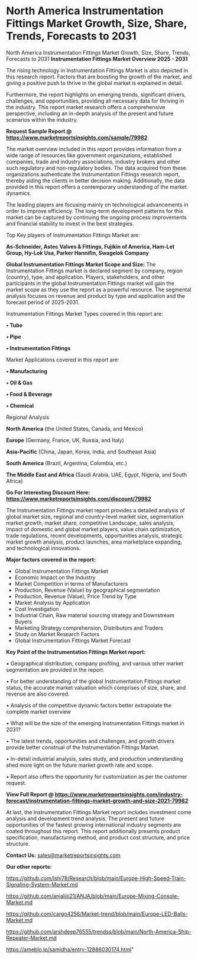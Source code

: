# North America Instrumentation Fittings Market Growth, Size, Share, Trends, Forecasts to 2031
North America Instrumentation Fittings Market Growth, Size, Share, Trends, Forecasts to 2031
<Strong> Instrumentation Fittings Market Overview 2025 - 2031</strong>

The rising technology in Instrumentation Fittings Market is also depicted in this research report. Factors that are boosting the growth of the market, and giving a positive push to thrive in the global market is explained in detail.

Furthermore, the report highlights on emerging trends, significant drivers, challenges, and opportunities, providing all necessary data for thriving in the industry. This report market research offers a comprehensive perspective, including an in-depth analysis of the present and future scenarios within the industry.

<strong>Request Sample Report @ <a href=https://www.marketreportsinsights.com/sample/79982>https://www.marketreportsinsights.com/sample/79982</a></strong>

The market overview included in this report provides information from a wide range of resources like government organizations, established companies, trade and industry associations, industry brokers and other such regulatory and non-regulatory bodies. The data acquired from these organizations authenticate the Instrumentation Fittings research report, thereby aiding the clients in better decision making. Additionally, the data provided in this report offers a contemporary understanding of the market dynamics.

The leading players are focusing mainly on technological advancements in order to improve efficiency. The long-term development patterns for this market can be captured by continuing the ongoing process improvements and financial stability to invest in the best strategies.

Top Key players of Instrumentation Fittings Market are:

<strong>As-Schneider, Astec Valves & Fittings, Fujikin of America, Ham-Let Group, Hy-Lok Usa, Parker Hannifin, Swagelok Company</strong>

<strong><b>Global Instrumentation Fittings Market Scope and Size:</b></strong>
The Instrumentation Fittings market is declared segment by company, region (country), type, and application. Players, stakeholders, and other participants in the global Instrumentation Fittings market will gain the market scope as they use the report as a powerful resource. The segmental analysis focuses on revenue and product by type and application and the forecast period of 2025-2031.

Instrumentation Fittings Market Types covered in this report are:

<strong>• Tube

• Pipe

• Instrumentation Fittings</strong>

Market Applications covered in this report are:

<strong>• Manufacturing

• Oil & Gas

• Food & Beverage

• Chemical</strong> 

Regional Analysis

<strong>North America</strong> (the United States, Canada, and Mexico)

<strong>Europe</strong> (Germany, France, UK, Russia, and Italy)

<strong>Asia-Pacific</strong> (China, Japan, Korea, India, and Southeast Asia)

<strong>South America</strong> (Brazil, Argentina, Colombia, etc.)

<strong>The Middle East and Africa</strong> (Saudi Arabia, UAE, Egypt, Nigeria, and South Africa)

<strong>Go For Interesting Discount Here: <a href=https://www.marketreportsinsights.com/discount/79982>https://www.marketreportsinsights.com/discount/79982</a></strong>

The Instrumentation Fittings market report provides a detailed analysis of global market size, regional and country-level market size, segmentation market growth, market share, competitive Landscape, sales analysis, impact of domestic and global market players, value chain optimization, trade regulations, recent developments, opportunities analysis, strategic market growth analysis, product launches, area marketplace expanding, and technological innovations.

<strong><b>Major factors covered in the report:</b></strong>
<ul>
  <li>Global Instrumentation Fittings Market </li>
  <li>Economic Impact on the Industry</li>
  <li>Market Competition in terms of Manufacturers</li>
  <li>Production, Revenue (Value) by geographical segmentation</li>
  <li>Production, Revenue (Value), Price Trend by Type</li>
  <li>Market Analysis by Application</li>
  <li>Cost Investigation</li>
  <li>Industrial Chain, Raw material sourcing strategy and Downstream Buyers</li>
  <li>Marketing Strategy comprehension, Distributors and Traders</li>
  <li>Study on Market Research Factors</li>
  <li>Global Instrumentation Fittings Market Forecast</li>
</ul>

<strong><b>Key Point of the Instrumentation Fittings Market report:</b></strong>

• Geographical distribution, company profiling, and various other market segmentation are provided in the report.

• For better understanding of the global Instrumentation Fittings market status, the accurate market valuation which comprises of size, share, and revenue are also covered.

• Analysis of the competitive dynamic factors better extrapolate the complete market overview

• What will be the size of the emerging Instrumentation Fittings market in 2031?

• The latest trends, opportunities and challenges, and growth drivers provide better construal of the Instrumentation Fittings Market.

• In-detail industrial analysis, sales study, and production understanding shed more light on the future market growth rate and scope.

• Report also offers the opportunity for customization as per the customer request.

<strong><b>View Full Report @ <a href=https://www.marketreportsinsights.com/industry-forecast/instrumentation-fittings-market-growth-and-size-2021-79982>https://www.marketreportsinsights.com/industry-forecast/instrumentation-fittings-market-growth-and-size-2021-79982</a></b></strong>


At last, the Instrumentation Fittings Market report includes investment come analysis and development trend analysis. The present and future opportunities of the fastest growing international industry segments are coated throughout this report. This report additionally presents product specification, manufacturing method, and product cost structure, and price structure.

<strong>Contact Us:</strong>
sales@marketreportsinsights.com

<strong>Our other reports:</strong>

<a href=https://github.com/Ishi78/Research/blob/main/Europe-High-Speed-Train-Signaling-System-Market.md>https://github.com/Ishi78/Research/blob/main/Europe-High-Speed-Train-Signaling-System-Market.md</a>

<a href=https://github.com/anjaliiii21/ANJA/blob/main/Europe-Mixing-Console-Market.md>https://github.com/anjaliiii21/ANJA/blob/main/Europe-Mixing-Console-Market.md</a>

<a href=https://github.com/cargo4256/Market-trend/blob/main/Europe-LED-Balls-Market.md>https://github.com/cargo4256/Market-trend/blob/main/Europe-LED-Balls-Market.md</a>

<a href=https://github.com/arshdeep76555/trendss/blob/main/North-America-Ship-Repeater-Market.md>https://github.com/arshdeep76555/trendss/blob/main/North-America-Ship-Repeater-Market.md</a>

<a href=https://ameblo.jp/samidha/entry-12886030174.html>https://ameblo.jp/samidha/entry-12886030174.html</a>"
